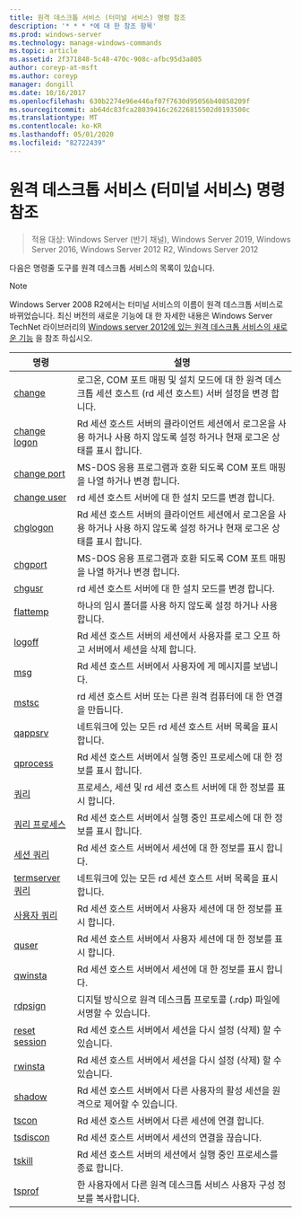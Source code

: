 ```yaml
---
title: 원격 데스크톱 서비스 (터미널 서비스) 명령 참조
description: '* * * *에 대 한 참조 항목'
ms.prod: windows-server
ms.technology: manage-windows-commands
ms.topic: article
ms.assetid: 2f371848-5c48-470c-908c-afbc95d3a805
author: coreyp-at-msft
ms.author: coreyp
manager: dongill
ms.date: 10/16/2017
ms.openlocfilehash: 630b2274e96e446af07f7630d95056b40858209f
ms.sourcegitcommit: ab64dc83fca28039416c26226815502d0193500c
ms.translationtype: MT
ms.contentlocale: ko-KR
ms.lasthandoff: 05/01/2020
ms.locfileid: "82722439"
---
```

# <a name="remote-desktop-services-terminal-services-command-reference"></a>원격 데스크톱 서비스 (터미널 서비스) 명령 참조

> 적용 대상: Windows Server (반기 채널), Windows Server 2019, Windows Server 2016, Windows Server 2012 R2, Windows Server 2012

다음은 명령줄 도구를 원격 데스크톱 서비스의 목록이 있습니다.
> [!NOTE]
> Windows Server 2008 R2에서는 터미널 서비스의 이름이 원격 데스크톱 서비스로 바뀌었습니다. 최신 버전의 새로운 기능에 대 한 자세한 내용은 Windows Server TechNet 라이브러리의 [Windows server 2012에 있는 원격 데스크톱 서비스의 새로운 기능](https://technet.microsoft.com/library/hh831527) 을 참조 하십시오.
> 
> |                 명령                 |                                                      설명                                                       |
> |-----------------------------------------|------------------------------------------------------------------------------------------------------------------------|
> |           [change](change.md)           | 로그온, COM 포트 매핑 및 설치 모드에 대 한 원격 데스크톱 세션 호스트 (rd 세션 호스트) 서버 설정을 변경 합니다. |
> |     [change logon](change-logon.md)     |    Rd 세션 호스트 서버의 클라이언트 세션에서 로그온을 사용 하거나 사용 하지 않도록 설정 하거나 현재 로그온 상태를 표시 합니다.     |
> |      [change port](change-port.md)      |                   MS-DOS 응용 프로그램과 호환 되도록 COM 포트 매핑을 나열 하거나 변경 합니다.                    |
> |      [change user](change-user.md)      |                                rd 세션 호스트 서버에 대 한 설치 모드를 변경 합니다.                                |
> |         [chglogon](chglogon.md)         |    Rd 세션 호스트 서버의 클라이언트 세션에서 로그온을 사용 하거나 사용 하지 않도록 설정 하거나 현재 로그온 상태를 표시 합니다.     |
> |          [chgport](chgport.md)          |                   MS-DOS 응용 프로그램과 호환 되도록 COM 포트 매핑을 나열 하거나 변경 합니다.                    |
> |           [chgusr](chgusr.md)           |                                rd 세션 호스트 서버에 대 한 설치 모드를 변경 합니다.                                |
> |         [flattemp](flattemp.md)         |                                      하나의 임시 폴더를 사용 하지 않도록 설정 하거나 사용 합니다.                                       |
> |           [logoff](logoff.md)           |          Rd 세션 호스트 서버의 세션에서 사용자를 로그 오프 하 고 서버에서 세션을 삭제 합니다.          |
> |              [msg](msg.md)              |                                Rd 세션 호스트 서버에서 사용자에 게 메시지를 보냅니다.                                 |
> |            [mstsc](mstsc.md)            |                       rd 세션 호스트 서버 또는 다른 원격 컴퓨터에 대 한 연결을 만듭니다.                        |
> |          [qappsrv](qappsrv.md)          |                             네트워크에 있는 모든 rd 세션 호스트 서버 목록을 표시 합니다.                             |
> |         [qprocess](qprocess.md)         |                  Rd 세션 호스트 서버에서 실행 중인 프로세스에 대 한 정보를 표시 합니다.                   |
> |            [쿼리](query.md)            |                      프로세스, 세션 및 rd 세션 호스트 서버에 대 한 정보를 표시 합니다.                      |
> |    [쿼리 프로세스](query-process.md)    |                  Rd 세션 호스트 서버에서 실행 중인 프로세스에 대 한 정보를 표시 합니다.                   |
> |    [세션 쿼리](query-session.md)    |                           Rd 세션 호스트 서버에서 세션에 대 한 정보를 표시 합니다.                            |
> | [termserver 쿼리](query-termserver.md) |                             네트워크에 있는 모든 rd 세션 호스트 서버 목록을 표시 합니다.                             |
> |       [사용자 쿼리](query-user.md)       |                         Rd 세션 호스트 서버에서 사용자 세션에 대 한 정보를 표시 합니다.                         |
> |            [quser](quser.md)            |                         Rd 세션 호스트 서버에서 사용자 세션에 대 한 정보를 표시 합니다.                         |
> |          [qwinsta](qwinsta.md)          |                           Rd 세션 호스트 서버에서 세션에 대 한 정보를 표시 합니다.                            |
> |          [rdpsign](rdpsign.md)          |                          디지털 방식으로 원격 데스크톱 프로토콜 (.rdp) 파일에 서명할 수 있습니다.                          |
> |    [reset session](reset-session.md)    |                         Rd 세션 호스트 서버에서 세션을 다시 설정 (삭제) 할 수 있습니다.                          |
> |          [rwinsta](rwinsta.md)          |                         Rd 세션 호스트 서버에서 세션을 다시 설정 (삭제) 할 수 있습니다.                          |
> |           [shadow](shadow.md)           |            Rd 세션 호스트 서버에서 다른 사용자의 활성 세션을 원격으로 제어할 수 있습니다.             |
> |            [tscon](tscon.md)            |                               Rd 세션 호스트 서버에서 다른 세션에 연결 합니다.                                |
> |         [tsdiscon](tsdiscon.md)         |                                 Rd 세션 호스트 서버에서 세션의 연결을 끊습니다.                                  |
> |           [tskill](tskill.md)           |                           Rd 세션 호스트 서버의 세션에서 실행 중인 프로세스를 종료 합니다.                            |
> |           [tsprof](tsprof.md)           |              한 사용자에서 다른 원격 데스크톱 서비스 사용자 구성 정보를 복사합니다.               |
